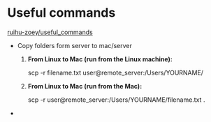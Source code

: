 # Useful commands

[ruihu-zoey/useful_commands](https://github.com/ruihu-zoey/useful_commands.git)

- Copy folders form server to mac/server
    1. **From Linux to Mac (run from the Linux machine):**

        scp -r filename.txt user@remote_server:/Users/YOURNAME/

    2. **From Linux to Mac (run from the Mac):**

        scp -r user@remote_server:/Users/YOURNAME/filename.txt .

-
